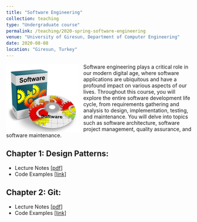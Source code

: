 ```yaml
---
title: "Software Engineering"
collection: teaching
type: "Undergraduate course"
permalink: /teaching/2020-spring-software-engineering
venue: "University of Giresun, Department of Computer Engineering"
date: 2020-08-08
location: "Giresun, Turkey"
---
```


<img align="left" width="200" alt="software engineering" src="/images/teaching/software-engineering-course.jpg" style="float: left; margin-right: 10px;"> Software engineering plays a critical role in our modern digital age, where software applications are ubiquitous and have a profound impact on various aspects of our lives. Throughout this course, you will explore the entire software development life cycle, from requirements gathering and analysis to design, implementation, testing, and maintenance. You will delve into topics such as software architecture, software project management, quality assurance, and software maintenance.  

Chapter 1: Design Patterns: 
-----

* Lecture Notes <a href="../files/java/Chapter_01_Introduction.pdf">[pdf]</a>
* Code Examples <a href="https://github.com/sercankulcu/object-oriented-programming-java/tree/main/Lecture01">[link]</a>

Chapter 2: Git: 
-----

* Lecture Notes <a href="../files/java/Chapter_02_Basic_Syntax_and_Data_Types.pdf">[pdf]</a>
* Code Examples <a href="https://github.com/sercankulcu/object-oriented-programming-java/tree/main/Lecture02">[link]</a>

